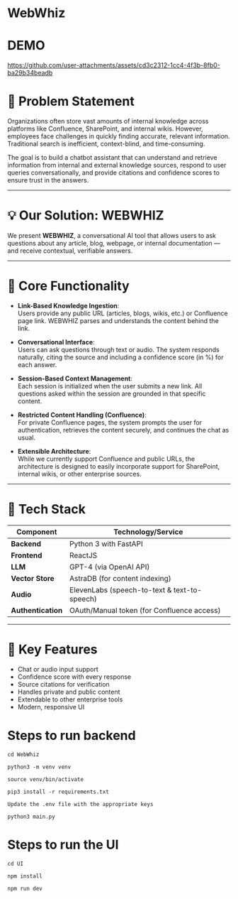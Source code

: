 # WebWhiz

# DEMO


https://github.com/user-attachments/assets/cd3c2312-1cc4-4f3b-8fb0-ba29b34beadb




# 🚩 Problem Statement

Organizations often store vast amounts of internal knowledge across platforms like Confluence, SharePoint, and internal wikis. However, employees face challenges in quickly finding accurate, relevant information. Traditional search is inefficient, context-blind, and time-consuming.

The goal is to build a chatbot assistant that can understand and retrieve information from internal and external knowledge sources, respond to user queries conversationally, and provide citations and confidence scores to ensure trust in the answers.

---

# 💡 Our Solution: WEBWHIZ

We present **WEBWHIZ**, a conversational AI tool that allows users to ask questions about any article, blog, webpage, or internal documentation — and receive contextual, verifiable answers.

---

# 🔧 Core Functionality

- **Link-Based Knowledge Ingestion**:  
  Users provide any public URL (articles, blogs, wikis, etc.) or Confluence page link. WEBWHIZ parses and understands the content behind the link.

- **Conversational Interface**:  
  Users can ask questions through text or audio. The system responds naturally, citing the source and including a confidence score (in %) for each answer.

- **Session-Based Context Management**:  
  Each session is initialized when the user submits a new link. All questions asked within the session are grounded in that specific content.

- **Restricted Content Handling (Confluence)**:  
  For private Confluence pages, the system prompts the user for authentication, retrieves the content securely, and continues the chat as usual.

- **Extensible Architecture**:  
  While we currently support Confluence and public URLs, the architecture is designed to easily incorporate support for SharePoint, internal wikis, or other enterprise sources.

---

# 🧰 Tech Stack

| Component          | Technology/Service                           |
| ------------------ | -------------------------------------------- |
| **Backend**        | Python 3 with FastAPI                        |
| **Frontend**       | ReactJS                                      |
| **LLM**            | GPT-4 (via OpenAI API)                       |
| **Vector Store**   | AstraDB (for content indexing)               |
| **Audio**          | ElevenLabs (speech-to-text & text-to-speech) |
| **Authentication** | OAuth/Manual token (for Confluence access)   |

---

# 🧠 Key Features

- Chat or audio input support
- Confidence score with every response
- Source citations for verification
- Handles private and public content
- Extendable to other enterprise tools
- Modern, responsive UI

# Steps to run backend

`cd WebWhiz`

`python3 -m venv venv`

`source venv/bin/activate`

`pip3 install -r requirements.txt`

`Update the .env file with the appropriate keys`

`python3 main.py`

# Steps to run the UI

`cd UI`

`npm install`

`npm run dev`
